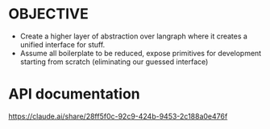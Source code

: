 # OBJECTIVE
- Create a higher layer of abstraction over langraph where it creates a unified interface for stuff. 
- Assume all boilerplate to be reduced, expose primitives for development starting from scratch (eliminating our guessed interface)


# API documentation 
https://claude.ai/share/28ff5f0c-92c9-424b-9453-2c188a0e476f

